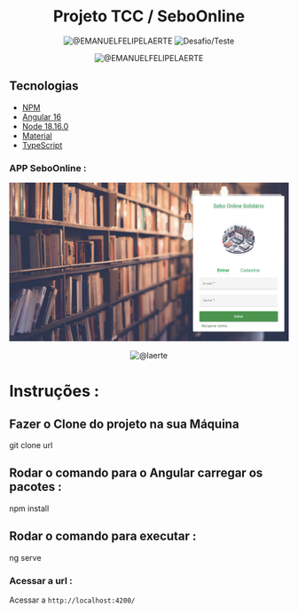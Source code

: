 <h1 align="center">
  Projeto TCC / SeboOnline
</h1>

<p align="center">
 <img src="https://img.shields.io/static/v1?label=SeboOnline&message=SistemaWeb&color=8257E5&labelColor=000000" alt="@EMANUELFELIPELAERTE" />
 <img src="https://img.shields.io/static/v1?label=UFPR&message=TCC&color=8257E5&labelColor=000000" alt="Desafio/Teste" />
</p>

<p align="center">
 <img src="https://img.shields.io/static/v1?label=FRONTEND&message=ANGULARv16&color=8257E5&labelColor=000000" alt="@EMANUELFELIPELAERTE" />
</p>

## Tecnologias

- [NPM](https://www.npmjs.com/)
- [Angular 16](https://angular.io/guide/update-to-version-16)
- [Node 18.16.0](https://nodejs.org/en)
- [Material](https://material.angular.io/)
- [TypeScript](https://www.typescriptlang.org/)



### APP SeboOnline : 

![img.png](img.png)

<p align="center">
 <img src="https://img.shields.io/static/v1?label=FRONTEND&message=ANGULAR&color=8257E5&labelColor=000000" alt="@laerte" />
</p>

# Instruções : 


## Fazer o Clone do projeto na sua Máquina
git clone url


## Rodar o comando para o Angular carregar os pacotes :

npm install

## Rodar o comando para executar :

ng serve

### Acessar a url : 

Acessar a `http://localhost:4200/`


